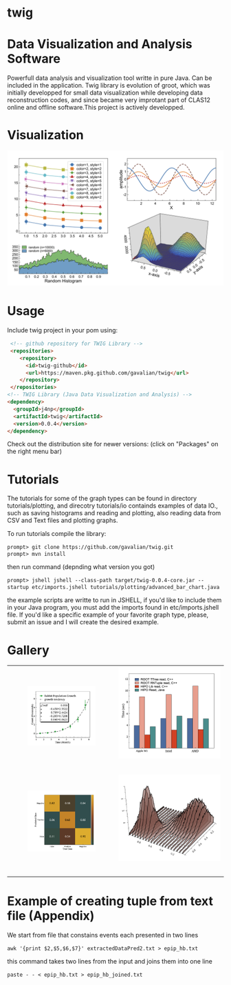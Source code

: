 # twig
# Data Visualization and Analysis Software

Powerfull data analysis and visualization tool writte in pure Java. Can be included in the application.
Twig library is evolution of groot, which was initially developped for small data visualization while developing data reconstruction codes,
and since became very improtant part of CLAS12 online and offline software.This project is actively developped.

# Visualization

<img src="https://github.com/gavalian/twig/blob/main/tutorials/images/twig-demo-0.0.4.png" width="900">


# Usage

Include twig project in your pom using:

```html
 <!-- github repository for TWIG Library -->
 <repositories>
    <repository>
      <id>twig-github</id>
      <url>https://maven.pkg.github.com/gavalian/twig</url>
    </repository>
 </repositories>
<!-- TWIG Library (Java Data Visualization and Analysis) -->
<dependency>
  <groupId>j4np</groupId>
  <artifactId>twig</artifactId>
  <version>0.0.4</version>
</dependency>
```

Check out the distribution site for newer versions: (click on "Packages" on the right menu bar)

# Tutorials

The tutorials for some of the graph types can be found in directory tutorials/plotting, and direcotry 
tutorials/io containds examples of data IO., such as saving histograms and reading and plotting, also 
reading data from CSV and Text files and plotting graphs.

To run tutorials compile the library:

```
prompt> git clone https://github.com/gavalian/twig.git
prompt> mvn install
```

then run command (depnding what version you got)

```
prompt> jshell jshell --class-path target/twig-0.0.4-core.jar --startup etc/imports.jshell tutorials/plotting/advanced_bar_chart.java
```
the example scripts are writte to run in JSHELL, if you'd like to include them in your Java program, you must add the imports found in
etc/imports.jshell file.
If you'd like a specific example of your favorite graph type, please, submit an issue and I will create the desired example.

# Gallery

<table class="center" width="100%">
    <tr>
        <td width="50%">
            <figure>
                <a href="https://github.com/gavalian/twig/blob/main/tutorials/plotting/advanced_graph_fitting.java">
                 <img src="https://github.com/gavalian/twig/blob/main/tutorials/images/figure_advanced_graph_fitting.png" alt=""></a>
                <figcaption><h2></h2></figcaption>
            </figure>
        </td>
        <td width="50%">
             <a href="https://github.com/gavalian/twig/blob/main/tutorials/plotting/advanced_bar_chart.java">
              <img src="https://github.com/gavalian/twig/blob/main/tutorials/images/figure_advanced_bar_chart.png" alt=""></a>
                <figcaption><h2></h2></figcaption>
        </td>
    </tr>   
 <tr>       
   <td width="50%">
            <figure>
                <a href="https://github.com/gavalian/twig/blob/main/tutorials/plotting/confusion_matrix.java">
                 <img src="https://github.com/gavalian/twig/blob/main/tutorials/images/figure_confusion_matrix.png" alt=""></a>
                <figcaption><h2></h2></figcaption>
            </figure>
        </td>
        <td width="50%">
             <a href="https://github.com/gavalian/twig/blob/main/tutorials/images/figure_slice_graph_3d.png">
              <img src="https://github.com/gavalian/twig/blob/main/tutorials/images/figure_slice_graph_3d.png" alt=""></a>
                <figcaption><h2></h2></figcaption>
        </td>
    </tr>
</table>


# Example of creating tuple from text file (Appendix)

We start from file that constains events each presented in two lines

```
awk '{print $2,$5,$6,$7}' extractedDataPred2.txt > epip_hb.txt
```

this command takes two lines from the input and joins them into one line

```
paste - - < epip_hb.txt > epip_hb_joined.txt
```


